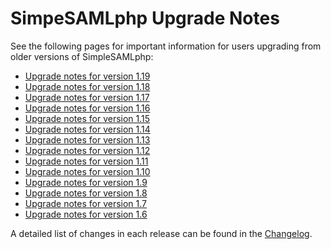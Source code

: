 SimpeSAMLphp Upgrade Notes
==========================

See the following pages for important information for users upgrading
from older versions of SimpleSAMLphp:

* [Upgrade notes for version 1.19](simplesamlphp-upgrade-notes-1.19)
* [Upgrade notes for version 1.18](simplesamlphp-upgrade-notes-1.18)
* [Upgrade notes for version 1.17](simplesamlphp-upgrade-notes-1.17)
* [Upgrade notes for version 1.16](simplesamlphp-upgrade-notes-1.16)
* [Upgrade notes for version 1.15](simplesamlphp-upgrade-notes-1.15)
* [Upgrade notes for version 1.14](simplesamlphp-upgrade-notes-1.14)
* [Upgrade notes for version 1.13](simplesamlphp-upgrade-notes-1.13)
* [Upgrade notes for version 1.12](simplesamlphp-upgrade-notes-1.12)
* [Upgrade notes for version 1.11](simplesamlphp-upgrade-notes-1.11)
* [Upgrade notes for version 1.10](simplesamlphp-upgrade-notes-1.10)
* [Upgrade notes for version 1.9](simplesamlphp-upgrade-notes-1.9)
* [Upgrade notes for version 1.8](simplesamlphp-upgrade-notes-1.8)
* [Upgrade notes for version 1.7](simplesamlphp-upgrade-notes-1.7)
* [Upgrade notes for version 1.6](simplesamlphp-upgrade-notes-1.6)

A detailed list of changes in each release can be found in the
[Changelog](simplesamlphp-changelog).


